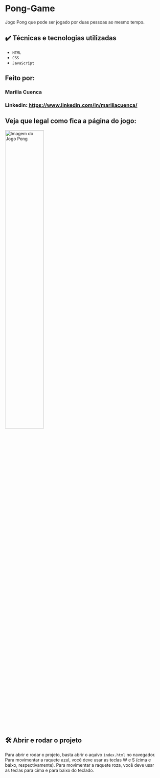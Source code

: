 # Pong-Game
Jogo Pong que pode ser jogado por duas pessoas ao mesmo tempo.


## ✔️ Técnicas e tecnologias utilizadas

- `HTML`
- `CSS`
- `JavaScript`


## Feito por:

### Marília Cuenca

### Linkedin: https://www.linkedin.com/in/mariliacuenca/



## Veja que legal como fica a página do jogo:

<img src="https://user-images.githubusercontent.com/82479792/232246595-4957e6c7-f92d-4a80-bea2-e6f80c0bb195.jpg" alt="Imagem do Jogo Pong" width="50%">


## 🛠️ Abrir e rodar o projeto

Para abrir e rodar o projeto, basta abrir o aquivo `index.html` no navegador.
Para movimentar a raquete azul, você deve usar as teclas W e S (cima e baixo, respectivamente). Para movimentar a raquete roza, você deve usar as teclas para cima e para baixo do teclado.
